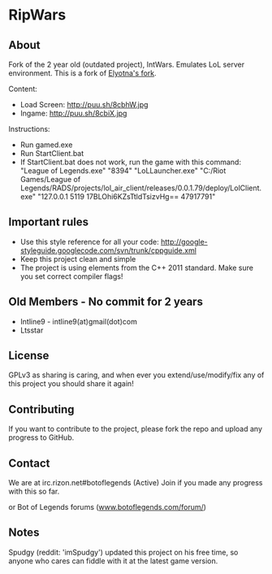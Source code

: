 RipWars
==================
About
------
Fork of the 2 year old (outdated project), IntWars. Emulates LoL server environment.
This is a fork of [Elyotna's fork](https://github.com/Elyotna/IntWars). 

Content:
* Load Screen: http://puu.sh/8cbhW.jpg
* Ingame: http://puu.sh/8cbiX.jpg


Instructions:
* Run gamed.exe
* Run StartClient.bat
* If StartClient.bat does not work, run the game with this command: "League of Legends.exe" "8394" "LoLLauncher.exe" "C:/Riot Games/League of Legends/RADS/projects/lol_air_client/releases/0.0.1.79/deploy/LolClient.exe" "127.0.0.1 5119 17BLOhi6KZsTtldTsizvHg== 47917791"

Important rules
---------
* Use this style reference for all your code: http://google-styleguide.googlecode.com/svn/trunk/cppguide.xml
* Keep this project clean and simple
* The project is using elements from the C++ 2011 standard. Make sure you set correct compiler flags!

Old Members - No commit for 2 years
-------
* Intline9 - intline9(at)gmail(dot)com
* Ltsstar


License
-------
GPLv3 as sharing is caring, and when ever you extend/use/modify/fix any of this project you should share it again!

Contributing
------------
If you want to contribute to the project, please fork the repo and upload any progress to GitHub.

Contact
-------
We are at irc.rizon.net#botoflegends (Active)
Join if you made any progress with this so far.

or Bot of Legends forums (www.botoflegends.com/forum/)

Notes
-------
Spudgy (reddit: 'imSpudgy') updated this project on his free time, so anyone who cares can fiddle with it at the latest game version.
